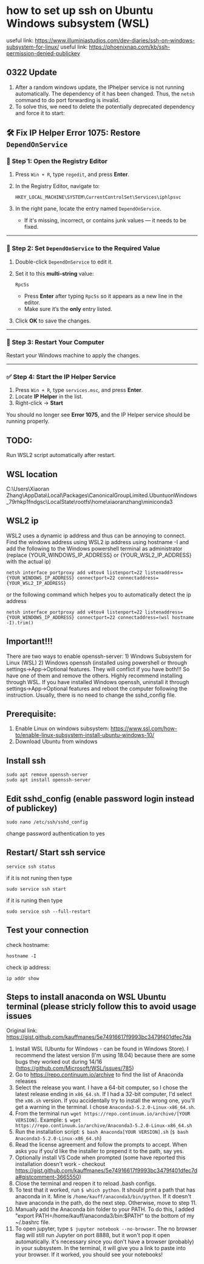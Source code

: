 # how to set up ssh on Ubuntu Windows subsystem (WSL)
useful link: https://www.illuminiastudios.com/dev-diaries/ssh-on-windows-subsystem-for-linux/
useful link: https://phoenixnap.com/kb/ssh-permission-denied-publickey

## 0322 Update
1. After a random windows update, the IPhelper service is not running automatically. The dependency of it has been changed. Thus, the ```netsh``` command to do port forwarding is invalid.
2. To solve this, we need to delete the potentially deprecated dependency and force it to start:
## 🛠 Fix IP Helper Error 1075: Restore `DependOnService`

### 📍 Step 1: Open the Registry Editor

1. Press `Win + R`, type `regedit`, and press **Enter**.
2. In the Registry Editor, navigate to:

   ```
   HKEY_LOCAL_MACHINE\SYSTEM\CurrentControlSet\Services\iphlpsvc
   ```

3. In the right pane, locate the entry named `DependOnService`.

   - If it's missing, incorrect, or contains junk values — it needs to be fixed.

---

### 🔧 Step 2: Set `DependOnService` to the Required Value

1. Double-click `DependOnService` to edit it.
2. Set it to this **multi-string** value:

   ```
   RpcSs
   ```

   - Press **Enter** after typing `RpcSs` so it appears as a new line in the editor.
   - Make sure it’s the **only** entry listed.

3. Click **OK** to save the changes.

---

### 🔁 Step 3: Restart Your Computer

Restart your Windows machine to apply the changes.

---

### ✅ Step 4: Start the IP Helper Service

1. Press `Win + R`, type `services.msc`, and press **Enter**.
2. Locate **IP Helper** in the list.
3. Right-click → **Start**

You should no longer see **Error 1075**, and the IP Helper service should be running properly.



## TODO:
Run WSL2 script automatically after restart.

## WSL location
C:\Users\Xiaoran Zhang\AppData\Local\Packages\CanonicalGroupLimited.UbuntuonWindows_79rhkp1fndgsc\LocalState\rootfs\home\xiaoranzhang\miniconda3

## WSL2 ip 
WSL2 uses a dynamic ip address and thus can be annoying to connect. Find the windows address using  WSL2 ip address using hostname -I and add the following to the Windows powershell terminal as administrator (replace {YOUR_WINDOWS_IP_ADDRESS} or {YOUR_WSL2_IP_ADDRESS} with the actual ip)
```
netsh interface portproxy add v4tov4 listenport=22 listenaddress={YOUR_WINDOWS_IP_ADDRESS} connectport=22 connectaddress={YOUR_WSL2_IP_ADDRESS}
```
or the following command which helpes you to automatically detect the ip address
```
netsh interface portproxy add v4tov4 listenport=22 listenaddress={YOUR_WINDOWS_IP_ADDRESS} connectport=22 connectaddress=(wsl hostname -I).trim()
```

## Important!!!
There are two ways to enable openssh-server: 1) Windows Subsystem for Linux (WSL) 2) Windows openssh (installed using powershell or through settings->App->Optional features. They will conflict if you have both!!! So have one of them and remove the others. Highly recommend installing through WSL. If you have installed Windows openssh, uninstall it through settings->App->Optional features and reboot the computer following the instruction. Usually, there is no need to change the sshd_config file. 

## Prerequisite:
1. Enable Linux on windows subsystem: https://www.ssl.com/how-to/enable-linux-subsystem-install-ubuntu-windows-10/
2. Download Ubuntu from windows

## Install ssh
```
sudo apt remove openssh-server
sudo apt install openssh-server
```

## Edit sshd_config (enable password login instead of publickey)
```
sudo nano /etc/ssh/sshd_config
```
change password authentication to yes

## Restart/ Start ssh service
```
service ssh status
```
if it is not runing then type
```
sudo service ssh start
```
if it is runing then type
```
sudo service ssh --full-restart
```

## Test your connection
check hostname:
```
hostname -I
```
check ip address: 
```
ip addr show
```

## Steps to install anaconda on WSL Ubuntu terminal (please stricly follow this to avoid usage issues
Original link: https://gist.github.com/kauffmanes/5e74916617f9993bc3479f401dfec7da

1. Install WSL (Ubuntu for Windows - can be found in Windows Store). I recommend the latest version (I'm using 18.04) because there are some bugs they worked out during 14/16 (https://github.com/Microsoft/WSL/issues/785)
2. Go to https://repo.continuum.io/archive to find the list of Anaconda releases
3. Select the release you want. I have a 64-bit computer, so I chose the latest release ending in `x86_64.sh`. If I had a 32-bit computer, I'd select the `x86.sh` version. If you accidentally try to install the wrong one, you'll get a warning in the terminal. I chose `Anaconda3-5.2.0-Linux-x86_64.sh`.
4. From the terminal run `wget https://repo.continuum.io/archive/[YOUR VERSION]`. Example: `$ wget https://repo.continuum.io/archive/Anaconda3-5.2.0-Linux-x86_64.sh`
5. Run the installation script: `$ bash Anaconda[YOUR VERSION].sh` (`$ bash Anaconda3-5.2.0-Linux-x86_64.sh`)
6. Read the license agreement and follow the prompts to accept. When asks you if you'd like the installer to prepend it to the path, say yes.
7. Optionally install VS Code when prompted (some have reported this installation doesn't work - checkout https://gist.github.com/kauffmanes/5e74916617f9993bc3479f401dfec7da#gistcomment-3665550)
8. Close the terminal and reopen it to reload .bash configs.
9. To test that it worked, run `$ which python`. It should print a path that has anaconda in it. Mine is `/home/kauff/anaconda3/bin/python`. If it doesn't have anaconda in the path, do the next step. Otherwise, move to step 11.
10. Manually add the Anaconda bin folder to your PATH. To do this, I added "export PATH=/home/kauff/anaconda3/bin:$PATH" to the bottom of my ~/.bashrc file. 
11. To open jupyter, type `$ jupyter notebook --no-browser`. The no browser flag will still run Jupyter on port 8888, but it won't pop it open automatically. it's necessary since you don't have a browser (probably) in your subsystem. In the terminal, it will give you a link to paste into your browser. If it worked, you should see your notebooks!
